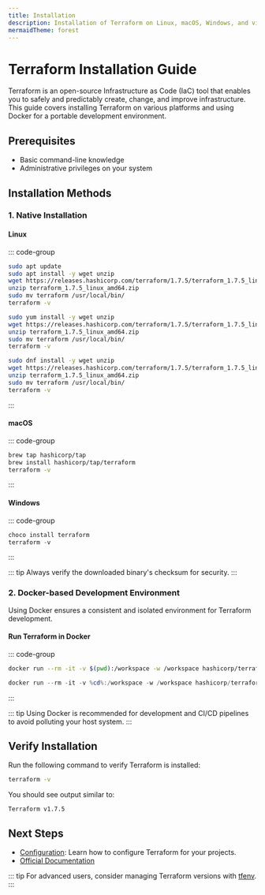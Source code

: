 ```yaml
---
title: Installation
description: Installation of Terraform on Linux, macOS, Windows, and via Docker.
mermaidTheme: forest
---
```


# Terraform Installation Guide

Terraform is an open-source Infrastructure as Code (IaC) tool that enables you to safely and predictably create, change, and improve infrastructure. This guide covers installing Terraform on various platforms and using Docker for a portable development environment.

## Prerequisites

- Basic command-line knowledge
- Administrative privileges on your system

## Installation Methods

### 1. Native Installation

#### Linux

::: code-group
```sh [apt]
sudo apt update
sudo apt install -y wget unzip
wget https://releases.hashicorp.com/terraform/1.7.5/terraform_1.7.5_linux_amd64.zip
unzip terraform_1.7.5_linux_amd64.zip
sudo mv terraform /usr/local/bin/
terraform -v
```
```sh [yum]
sudo yum install -y wget unzip
wget https://releases.hashicorp.com/terraform/1.7.5/terraform_1.7.5_linux_amd64.zip
unzip terraform_1.7.5_linux_amd64.zip
sudo mv terraform /usr/local/bin/
terraform -v
```
```sh [dnf]
sudo dnf install -y wget unzip
wget https://releases.hashicorp.com/terraform/1.7.5/terraform_1.7.5_linux_amd64.zip
unzip terraform_1.7.5_linux_amd64.zip
sudo mv terraform /usr/local/bin/
terraform -v
```
:::

#### macOS

::: code-group
```sh [Homebrew]
brew tap hashicorp/tap
brew install hashicorp/tap/terraform
terraform -v
```
:::

#### Windows

::: code-group
```powershell [Chocolatey]
choco install terraform
terraform -v
```
:::

::: tip
Always verify the downloaded binary's checksum for security.
:::

### 2. Docker-based Development Environment

Using Docker ensures a consistent and isolated environment for Terraform development.

#### Run Terraform in Docker

::: code-group
```sh [Linux/macOS]
docker run --rm -it -v $(pwd):/workspace -w /workspace hashicorp/terraform:1.7.5 init
```
```powershell [Windows]
docker run --rm -it -v %cd%:/workspace -w /workspace hashicorp/terraform:1.7.5 init
```
:::

::: tip
Using Docker is recommended for development and CI/CD pipelines to avoid polluting your host system.
:::

## Verify Installation

Run the following command to verify Terraform is installed:

```sh
terraform -v
```

You should see output similar to:

```
Terraform v1.7.5
```

## Next Steps

- [Configuration](./Configuration.md): Learn how to configure Terraform for your projects.
- [Official Documentation](https://developer.hashicorp.com/terraform/docs)

::: tip
For advanced users, consider managing Terraform versions with [tfenv](https://github.com/tfutils/tfenv).
:::
